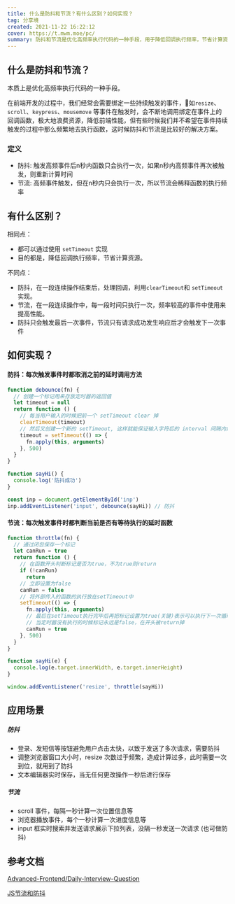 ```yaml
---
title: 什么是防抖和节流？有什么区别？如何实现？
tag: 分享境
created: 2021-11-22 16:22:12
cover: https://t.mwm.moe/pc/
summary: 防抖和节流是优化高频率执行代码的一种手段，用于降低回调执行频率，节省计算资源。防抖是在一段连续操作结束后，处理回调，利用clearTimeout和setTimeout实现；节流是在一段连续操作中，每一段时间只执行一次，频率较高的事件中使用来提高性能。防抖只会触发最后一次事件，节流只有请求成功发生响应后才会触发下一次事件。防抖适用于登录、发短信等按钮避免用户点击太快，调整浏览器窗口大小时，文本编辑器实时保存等场景；节流适用于scroll事件、浏览器播放事件、input框实时搜索并发送请求展示下拉列表等场景。
---
```


## 什么是防抖和节流？

本质上是优化高频率执行代码的一种手段。

在前端开发的过程中，我们经常会需要绑定一些持续触发的事件，🌰如`resize`、`scroll`、`keypress`、`mousemove` 等事件在触发时，会不断地调用绑定在事件上的回调函数，极大地浪费资源，降低前端性能，但有些时候我们并不希望在事件持续触发的过程中那么频繁地去执行函数，这时候防抖和节流是比较好的解决方案。

### 定义

- 防抖: 触发高频事件后n秒内函数只会执行一次，如果n秒内高频事件再次被触发，则重新计算时间
- 节流: 高频事件触发，但在n秒内只会执行一次，所以节流会稀释函数的执行频率

## 有什么区别？

相同点：

- 都可以通过使用 `setTimeout` 实现
- 目的都是，降低回调执行频率，节省计算资源。

不同点：

- 防抖，在一段连续操作结束后，处理回调，利用`clearTimeout`和 `setTimeout`实现。
- 节流，在一段连续操作中，每一段时间只执行一次，频率较高的事件中使用来提高性能。
- 防抖只会触发最后一次事件，节流只有请求成功发生响应后才会触发下一次事件

## 如何实现？

#### 防抖：每次触发事件时都取消之前的延时调用方法

```js title="防抖"
function debounce(fn) {
  // 创建一个标记用来存放定时器的返回值
  let timeout = null
  return function () {
    // 每当用户输入的时候把前一个 setTimeout clear 掉
    clearTimeout(timeout)
    // 然后又创建一个新的 setTimeout, 这样就能保证输入字符后的 interval 间隔内如果还有字符输入的话，就不会执行 fn 函数
    timeout = setTimeout(() => {
      fn.apply(this, arguments)
    }, 500)
  }
}

function sayHi() {
  console.log('防抖成功')
}

const inp = document.getElementById('inp')
inp.addEventListener('input', debounce(sayHi)) // 防抖
```

#### 节流：每次触发事件时都判断当前是否有等待执行的延时函数

```js title="节流"
function throttle(fn) {
  // 通过闭包保存一个标记
  let canRun = true
  return function () {
    // 在函数开头判断标记是否为true，不为true则return
    if (!canRun)
      return
    // 立即设置为false
    canRun = false
    // 将外部传入的函数的执行放在setTimeout中
    setTimeout(() => {
      fn.apply(this, arguments)
      // 最后在setTimeout执行完毕后再把标记设置为true(关键)表示可以执行下一次循环了。
      // 当定时器没有执行的时候标记永远是false，在开头被return掉
      canRun = true
    }, 500)
  }
}

function sayHi(e) {
  console.log(e.target.innerWidth, e.target.innerHeight)
}

window.addEventListener('resize', throttle(sayHi))
```

## 应用场景

##### 防抖

- 登录、发短信等按钮避免用户点击太快，以致于发送了多次请求，需要防抖
- 调整浏览器窗口大小时，resize 次数过于频繁，造成计算过多，此时需要一次到位，就用到了防抖
- 文本编辑器实时保存，当无任何更改操作一秒后进行保存

##### 节流

- scroll 事件，每隔一秒计算一次位置信息等
- 浏览器播放事件，每个一秒计算一次进度信息等
- input 框实时搜索并发送请求展示下拉列表，没隔一秒发送一次请求 (也可做防抖)

## 参考文档

[Advanced-Frontend/Daily-Interview-Question](https://github.com/Advanced-Frontend/Daily-Interview-Question)

[JS节流和防抖](https://blog.csdn.net/MichelleZhai/article/details/118343787)
